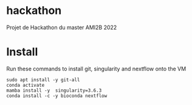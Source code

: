 # hackathon
Projet de Hackathon du master AMI2B 2022

# Install

Run these commands to install git, singularity and nextflow onto the VM

```
sudo apt install -y git-all
conda activate
mamba install -y  singularity=3.6.3
conda install -c -y bioconda nextflow
```

